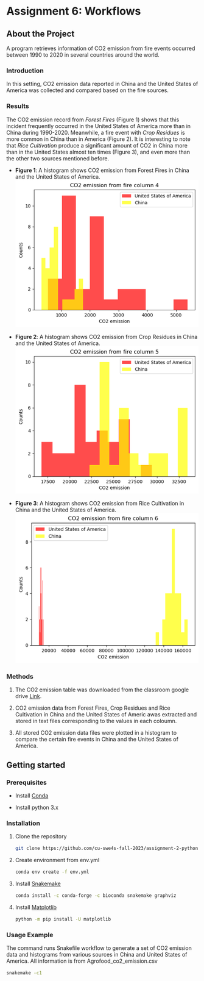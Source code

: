 # Assignment 6: Workflows

## About the Project

A program retrieves information of CO2 emission from fire events occurred between 1990 to 2020 in several countries around the world.

### Introduction

In this setting, CO2 emission data reported in China and the United States of America was collected and compared based on the fire sources.

### Results

The CO2 emission record from *Forest Fires* (Figure 1) shows that this incident frequently occurred in the United States of America more than in China during 1990-2020. Meanwhile, a fire event with *Crop Residues* is more common in China than in America (Figure 2). It is interesting to note that *Rice Cultivation* produce a significant amount of CO2 in China more than in the United States almost ten times (Figure 3), and even more than the other two sources mentioned before.

* **Figure 1**: A histogram shows CO2 emission from Forest Fires in China and the United States of America.
   ![Forest fires](hist_4.png)

* **Figure 2**: A histogram shows CO2 emission from Crop Residues in China and the United States of America.
   ![Crop Residues](hist_5.png)

* **Figure 3**: A histogram shows CO2 emission from Rice Cultivation in China and the United States of America.
   ![Rice Cultivation](hist_6.png)

### Methods

1. The CO2 emission table was downloaded from the classroom google drive [Link](https://drive.google.com/drive/u/3/folders/15dnNnOEjDZDvwzM-_tGGtWjTbNL669i7).

2. CO2 emission data from Forest Fires, Crop Residues and Rice Cultivation in China and the United States of Americ awas extracted and stored in text files corresponding to the values in each coloumn.

3. All stored CO2 emission data files were plotted in a histogram to compare the certain fire events in China and the United States of America.

## Getting started

### Prerequisites

* Install [Conda](https://conda.io/projects/conda/en/latest/user-guide/install/index.html)

* Install python 3.x

### Installation

1. Clone the repository
   ```sh
   git clone https://github.com/cu-swe4s-fall-2023/assignment-2-python-refresher-FahsaiNak.git
   ```

2. Create environment from env.yml
   ```sh
   conda env create -f env.yml
   ```

3. Install [Snakemake](https://snakemake.readthedocs.io/en/stable/)
   ```sh
   conda install -c conda-forge -c bioconda snakemake graphviz
   ```

4. Install [Matplotlib](https://pypi.org/project/matplotlib/)
   ```sh
   python -m pip install -U matplotlib
   ```

### Usage Example
The command runs Snakefile workflow to generate a set of CO2 emission data and histograms from various sources in China and United States of America. All information is from Agrofood_co2_emission.csv
   ```sh
   snakemake -c1
   ```
